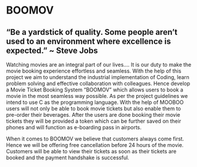 # BOOMOV

## “Be a yardstick of quality. Some people aren’t used to an environment where excellence is expected.” ~ Steve Jobs





Watching movies are an integral part of our lives….
It is our duty to make the movie booking experience effortless and seamless. With the help of this project we aim to understand the industrial implementation of Coding, learn problem solving and effective collaboration with colleagues. Hence develop a Movie Ticket Booking System “BOOMOV” which allows users to book a movie in the most seamless way possible. As per the project guidelines we intend to use C as the programming language.
With the help of MOOBOO users will not only be able to book movie tickets but also enable them to pre-order their beverages. After the users are done booking their movie tickets they will be provided a token which can be further saved on their phones and will function as e-boarding pass in airports.

When it comes to BOOMOV we believe that customers always come first. Hence we will be offering free cancellation before 24 hours of the movie. Customers will be able to view their tickets as soon as their tickets are booked and the payment handshake is successful.

